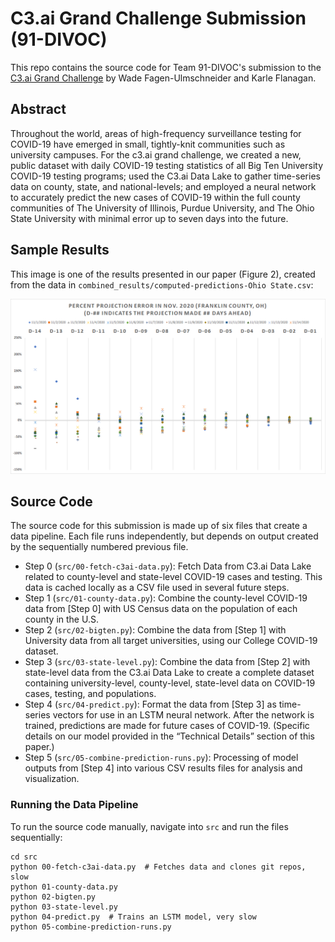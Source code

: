 # C3.ai Grand Challenge Submission (91-DIVOC)

This repo contains the source code for Team 91-DIVOC's submission to the [C3.ai Grand Challenge](https://c3.ai/c3-ai-covid-19-grand-challenge/) by Wade Fagen-Ulmschneider and Karle Flanagan.

## Abstract

Throughout the world, areas of high-frequency surveillance testing for COVID-19 have emerged in small, tightly-knit communities such as university campuses.  For the c3.ai grand challenge, we created a new, public dataset with daily COVID-19 testing statistics of all Big Ten University COVID-19 testing programs; used the C3.ai Data Lake to gather time-series data on county, state, and national-levels; and employed a neural network to accurately predict the new cases of COVID-19 within the full county communities of The University of Illinois, Purdue University, and The Ohio State University with minimal error up to seven days into the future.

## Sample Results

This image is one of the results presented in our paper (Figure 2), created from the data in `combined_results/computed-predictions-Ohio State.csv`:

![Results for OSU](https://github.com/wadefagen/c3ai-covid19-grand-challenge/blob/main/img/osu.png)


## Source Code

The source code for this submission is made up of six files that create a data pipeline.  Each file runs independently, but depends on output created by the sequentially numbered previous file.

- Step 0 (`src/00-fetch-c3ai-data.py`): Fetch Data from C3.ai Data Lake related to county-level and state-level COVID-19 cases and testing.  This data is cached locally as a CSV file used in several future steps.
- Step 1 (`src/01-county-data.py`): Combine the county-level COVID-19 data from [Step 0] with US Census data on the population of each county in the U.S.
- Step 2 (`src/02-bigten.py`): Combine the data from [Step 1] with University data from all target universities, using our College COVID-19 dataset.
- Step 3 (`src/03-state-level.py`): Combine the data from [Step 2] with state-level data from the C3.ai Data Lake to create a complete dataset containing university-level, county-level, state-level data on COVID-19 cases, testing, and populations.
- Step 4 (`src/04-predict.py`): Format the data from [Step 3] as time-series vectors for use in an LSTM neural network. After the network is trained, predictions are made for future cases of COVID-19.  (Specific details on our model provided in the “Technical Details” section of this paper.)
- Step 5 (`src/05-combine-prediction-runs.py`): Processing of model outputs from [Step 4] into various CSV results files for analysis and visualization.

### Running the Data Pipeline

To run the source code manually, navigate into `src` and run the files sequentially:

```
cd src
python 00-fetch-c3ai-data.py  # Fetches data and clones git repos, slow
python 01-county-data.py
python 02-bigten.py
python 03-state-level.py
python 04-predict.py  # Trains an LSTM model, very slow
python 05-combine-prediction-runs.py
```
